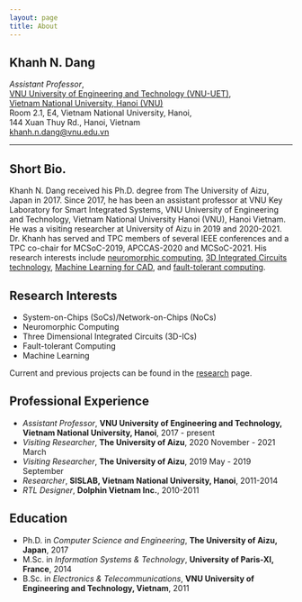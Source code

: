 ```yaml
---
layout: page
title: About 
---
```


## Khanh N. Dang
*Assistant Professor*, <br>
[VNU University of Engineering and Technology (VNU-UET)](https://e.uet.vnu.edu.vn/), <br> 
[Vietnam National University, Hanoi (VNU)](https://vnu.edu.vn/eng/) <br> 
Room 2.1, E4, Vietnam National University, Hanoi, <br>
144 Xuan Thuy Rd., Hanoi,  Vietnam  <br>
[khanh.n.dang@vnu.edu.vn](mailto:khanh.n.dang@vnu.edu.vn)

---

## Short Bio.

Khanh N. Dang received his Ph.D. degree from The University of Aizu, Japan in 2017.  Since 2017, he has been an assistant professor at VNU Key Laboratory for Smart Integrated Systems, VNU University of Engineering and Technology, Vietnam National University Hanoi (VNU), Hanoi Vietnam. He was a visiting researcher at University of Aizu in 2019 and 2020-2021. Dr. Khanh has served and TPC members of several IEEE conferences and a TPC co-chair for MCSoC-2019, APCCAS-2020 and MCSoC-2021.  His research interests include [neuromorphic computing](./research), [3D Integrated Circuits technology](./research), [Machine Learning for CAD](./research), and [fault-tolerant computing](./research).


## Research Interests


- System-on-Chips (SoCs)/Network-on-Chips (NoCs)
- Neuromorphic Computing
- Three Dimensional Integrated Circuits (3D-ICs)
- Fault-tolerant Computing
- Machine Learning

Current and previous projects can be found in the [research](./research) page.


## Professional Experience
- *Assistant Professor*, **VNU University of Engineering and Technology, Vietnam National University, Hanoi**, 2017 - present
- *Visiting Researcher*, **The University of Aizu**, 2020 November - 2021 March
- *Visiting Researcher*, **The University of Aizu**, 2019 May - 2019 September
- *Researcher*, **SISLAB, Vietnam National University, Hanoi**, 2011-2014
- *RTL Designer*, **Dolphin Vietnam Inc.**, 2010-2011

## Education
- Ph.D. in *Computer Science and Engineering*, **The University of Aizu, Japan**, 2017
- M.Sc. in *Information Systems & Technology*, **University of Paris-XI, France**,  2014
- B.Sc. in *Electronics & Telecommunications*, **VNU University of Engineering and Technology, Vietnam**, 2011




 


